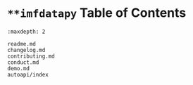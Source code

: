 `**imfdatapy` Table of Contents
================================

```{toctree}
:maxdepth: 2

readme.md
changelog.md
contributing.md
conduct.md
demo.md
autoapi/index
```